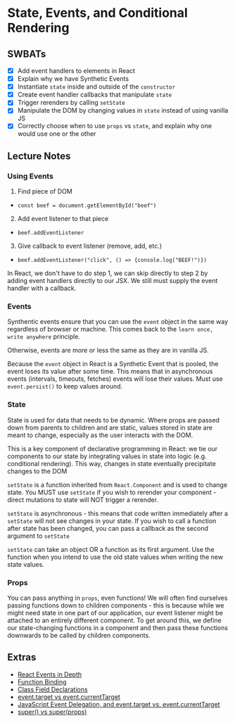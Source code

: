 State, Events, and Conditional Rendering
==============

## SWBATs
- [x] Add event handlers to elements in React
- [x] Explain why we have Synthetic Events
- [x] Instantiate `state` inside and outside of the `constructor`
- [x] Create event handler callbacks that manipulate `state`
- [x] Trigger rerenders by calling `setState`
- [x] Manipulate the DOM by changing values in `state` instead of using vanilla JS
- [x] Correctly choose when to use `props` vs `state`, and explain why one would use one or the other

## Lecture Notes


### Using Events
1. Find piece of DOM 
  - `const beef = document.getElementById("beef")`
2. Add event listener to that piece 
  - `beef.addEventListener`
3. Give callback to event listener (remove, add, etc.)
  - `beef.addEventListener("click", () => {console.log("BEEF!")})`

In React, we don't have to do step 1, we can skip directly to step 2 by adding event handlers directly to our JSX. We still must supply the event handler with a callback.


### Events
Synthentic events ensure that you can use the `event` object in the same way regardless of browser or machine. This comes back to the `learn once, write anywhere` principle.

Otherwise, events are more or less the same as they are in vanilla JS.

Because the `event` object in React is a Synthetic Event that is pooled, the event loses its value after some time. This means that in asynchronous events (intervals, timeouts, fetches) events will lose their values. Must use `event.persist()` to keep values around.

### State
State is used for data that needs to be dynamic. Where props are passed down from parents to children and are static, values stored in state are meant to change, especially as the user interacts with the DOM. 

This is a key component of declarative programming in React: we tie our components to our state by integrating values in state into logic (e.g. conditional rendering). This way, changes in state eventually precipitate changes to the DOM

`setState` is a function inherited from `React.Component` and is used to change state. You MUST use `setState` if you wish to rerender your component - direct mutations to state will NOT trigger a rerender.

`setState` is asynchronous - this means that code written immediately after a `setState` will not see changes in your state. If you wish to call a function after state has been changed, you can pass a callback as the second argument to `setState`

`setState` can take an object OR a function as its first argument. Use the function when you intend to use the old state values when writing the new state values.

### Props

You can pass anything in `props`, even functions! We will often find ourselves passing functions down to children components - this is because while we might need state in one part of our application, our event listener might be attached to an entirely different component. To get around this, we define our state-changing functions in a component and then pass these functions downwards to be called by children components.


## Extras

- [React Events in Depth](https://www.youtube.com/watch?v=dRo_egw7tBc)
- [Function Binding](https://developer.mozilla.org/en-US/docs/Web/JavaScript/Reference/Global_objects/Function/bind)
- [Class Field Declarations](https://github.com/tc39/proposal-class-fields)
- [event.target vs event.currentTarget](https://github.com/facebook/react/issues/5733)
- [JavaScript Event Delegation, and event.target vs. event.currentTarget](https://medium.com/@florenceliang/javascript-event-delegation-and-event-target-vs-event-currenttarget-c9680c3a46d1)
- [super() vs super(props)](https://overreacted.io/why-do-we-write-super-props/)
